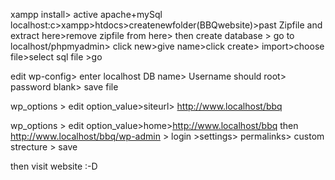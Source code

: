 xampp install> active apache+mySql
localhost:c>xampp>htdocs>createnewfolder(BBQwebsite)>past Zipfile and extract here>remove zipfile from here>
then 
create  database > go to localhost/phpmyadmin> click new>give name>click create> import>choose file>select sql file >go

edit wp-config> enter localhost DB name> Username should root> password blank> save file

wp_options > edit option_value>siteurl> http://www.localhost/bbq

wp_options > edit option_value>home>http://www.localhost/bbq
then http://www.localhost/bbq/wp-admin > login >settings> permalinks> custom strecture > save

then visit website :-D
